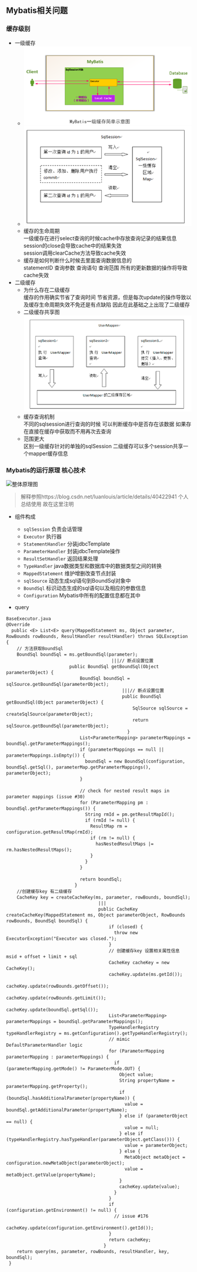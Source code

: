## Mybatis相关问题

### 缓存级别

- 一级缓存
   - ![原理图](./mybatis一级缓存.png)
   - ![原理图](./mybatis原理图.png)
   - 缓存的生命周期  
   一级缓存在进行select查询的时候cache中存放查询记录的结果信息  
   session的close会导致cache中的结果失效  
   session调用clearCache方法导致cache失效 
   - 缓存是如何判断什么时候去里面查询数据信息的  
   statementID 查询参数  查询语句 查询范围 
 所有的更新数据的操作将导致cache失效
- 二级缓存
    - 为什么存在二级缓存  
    缓存的作用确实节省了查询时间 节省资源，但是每次update的操作导致以及缓存生命周期失效不免还是有点缺陷 因此在此基础之上出现了二级缓存
    - 二级缓存共享图  
    ![二级缓存共享](./二级缓存共享展示.png)
    - 缓存查询机制  
    不同的sqlsession进行查询的时候 可以判断缓存中是否存在该数据  如果存在直接在缓存中获取而不用再次去查询
    - 范围更大  
    区别一级缓存针对的单独的sqlSession 二级缓存可以多个session共享一个mapper缓存信息


### Mybatis的运行原理  核心技术
![整体原理图](./框架.png)
> 解释参照https://blog.csdn.net/luanlouis/article/details/40422941 个人总结使用  故在这里注明

- 组件构成
    - `sqlSession` 负责会话管理
    - `Executor` 执行器
    - `StatementHandler` 分装jdbcTemplate
    - `ParameterHandler` 封装jdbcTemplate操作
    - `ResultSetHandler` 返回结果处理
    - `TypeHandler` java数据类型和数据库中的数据类型之间的转换
    - `MappedStatement` 维护增删改查节点封装
    - `sqlSource` 动态生成sql语句到BoundSql对象中
    - `BoundSql` 标识动态生成的sql语句以及相应的参数信息
    - `Configuration` Mybatis中所有的配置信息都在其中
    
- query
```code
BaseExecutor.java
@Override
  public <E> List<E> query(MappedStatement ms, Object parameter, RowBounds rowBounds, ResultHandler resultHandler) throws SQLException {
    // 方法获取BoundSql 
    BoundSql boundSql = ms.getBoundSql(parameter);
                                        |||// 断点设置位置
                        public BoundSql getBoundSql(Object parameterObject) {
                            BoundSql boundSql = sqlSource.getBoundSql(parameterObject);
                                            |||// 断点设置位置
                                            public BoundSql getBoundSql(Object parameterObject) {
                                                SqlSource sqlSource = createSqlSource(parameterObject);
                                                return sqlSource.getBoundSql(parameterObject);
                                              }
                            List<ParameterMapping> parameterMappings = boundSql.getParameterMappings();
                            if (parameterMappings == null || parameterMappings.isEmpty()) {
                              boundSql = new BoundSql(configuration, boundSql.getSql(), parameterMap.getParameterMappings(), parameterObject);
                            }
                        
                            // check for nested result maps in parameter mappings (issue #30)
                            for (ParameterMapping pm : boundSql.getParameterMappings()) {
                              String rmId = pm.getResultMapId();
                              if (rmId != null) {
                                ResultMap rm = configuration.getResultMap(rmId);
                                if (rm != null) {
                                  hasNestedResultMaps |= rm.hasNestedResultMaps();
                                }
                              }
                            }
                        
                            return boundSql;
                          }
    //创建缓存key 有二级缓存
    CacheKey key = createCacheKey(ms, parameter, rowBounds, boundSql);
                                   |||
                                   public CacheKey createCacheKey(MappedStatement ms, Object parameterObject, RowBounds rowBounds, BoundSql boundSql) {
                                       if (closed) {
                                         throw new ExecutorException("Executor was closed.");
                                       }
                                       // 创建缓存key 设置相关属性信息 msid + offset + limit + sql
                                       CacheKey cacheKey = new CacheKey();
                                       cacheKey.update(ms.getId());
                                       cacheKey.update(rowBounds.getOffset());
                                       cacheKey.update(rowBounds.getLimit());
                                       cacheKey.update(boundSql.getSql());
                                       List<ParameterMapping> parameterMappings = boundSql.getParameterMappings();
                                       TypeHandlerRegistry typeHandlerRegistry = ms.getConfiguration().getTypeHandlerRegistry();
                                       // mimic DefaultParameterHandler logic
                                       for (ParameterMapping parameterMapping : parameterMappings) {
                                         if (parameterMapping.getMode() != ParameterMode.OUT) {
                                           Object value;
                                           String propertyName = parameterMapping.getProperty();
                                           if (boundSql.hasAdditionalParameter(propertyName)) {
                                             value = boundSql.getAdditionalParameter(propertyName);
                                           } else if (parameterObject == null) {
                                             value = null;
                                           } else if (typeHandlerRegistry.hasTypeHandler(parameterObject.getClass())) {
                                             value = parameterObject;
                                           } else {
                                             MetaObject metaObject = configuration.newMetaObject(parameterObject);
                                             value = metaObject.getValue(propertyName);
                                           }
                                           cacheKey.update(value);
                                         }
                                       }
                                       if (configuration.getEnvironment() != null) {
                                         // issue #176
                                         cacheKey.update(configuration.getEnvironment().getId());
                                       }
                                       return cacheKey;
                                     }
    return query(ms, parameter, rowBounds, resultHandler, key, boundSql);
 }
```
